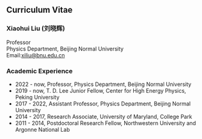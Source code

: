 ## Curriculum Vitae

### Xiaohui Liu (刘晓辉)
Professor \
Physics Department, Beijing Normal University \
Email:xiliu@bnu.edu.cn 

### Academic Experience 
- 2022 - now, Professor, Physics Department, Beijing Normal University
- 2019 - now, T. D. Lee Junior Fellow, Center for High Energy Physics, Peking University
- 2017 - 2022, Assistant Professor, Physics Department, Beijing Normal University
- 2014 - 2017, Research Associate, University of Maryland, College Park
- 2011 - 2014, Postdoctoral Research Fellow, Northwestern University and Argonne National Lab
